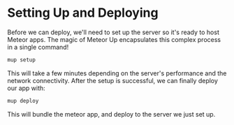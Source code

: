 # Setting Up and Deploying

Before we can deploy, we'll need to set up the server so it's ready to host Meteor apps. The magic of Meteor Up encapsulates this complex process in a single command!

```bash
mup setup
```

This will take a few minutes depending on the server's performance and the network connectivity. After the setup is successful, we can finally deploy our app with:

```bash
mup deploy
```

This will bundle the meteor app, and deploy to the server we just set up.
